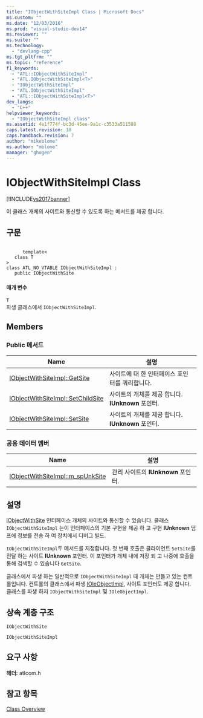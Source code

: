 ```yaml
---
title: "IObjectWithSiteImpl Class | Microsoft Docs"
ms.custom: ""
ms.date: "12/03/2016"
ms.prod: "visual-studio-dev14"
ms.reviewer: ""
ms.suite: ""
ms.technology: 
  - "devlang-cpp"
ms.tgt_pltfrm: ""
ms.topic: "reference"
f1_keywords: 
  - "ATL::IObjectWithSiteImpl"
  - "ATL.IObjectWithSiteImpl<T>"
  - "IObjectWithSiteImpl"
  - "ATL.IObjectWithSiteImpl"
  - "ATL::IObjectWithSiteImpl<T>"
dev_langs: 
  - "C++"
helpviewer_keywords: 
  - "IObjectWithSiteImpl class"
ms.assetid: 4e1f774f-bc3d-45ee-9a1c-c3533a511588
caps.latest.revision: 18
caps.handback.revision: 7
author: "mikeblome"
ms.author: "mblome"
manager: "ghogen"
---
```

# IObjectWithSiteImpl Class
[!INCLUDE[vs2017banner](../../assembler/inline/includes/vs2017banner.md)]

이 클래스 개체의 사이트와 통신할 수 있도록 하는 메서드를 제공 합니다.  
  
## 구문  
  
```  
  
      template<  
   class T   
>  
class ATL_NO_VTABLE IObjectWithSiteImpl :  
   public IObjectWithSite  
```  
  
#### 매개 변수  
 `T`  
 파생 클래스에서 `IObjectWithSiteImpl`.  
  
## Members  
  
### Public 메서드  
  
|Name|설명|  
|----------|--------|  
|[IObjectWithSiteImpl::GetSite](../Topic/IObjectWithSiteImpl::GetSite.md)|사이트에 대 한 인터페이스 포인터를 쿼리합니다.|  
|[IObjectWithSiteImpl::SetChildSite](../Topic/IObjectWithSiteImpl::SetChildSite.md)|사이트의 개체를 제공 합니다.  **IUnknown**  포인터.|  
|[IObjectWithSiteImpl::SetSite](../Topic/IObjectWithSiteImpl::SetSite.md)|사이트의 개체를 제공 합니다.  **IUnknown** 포인터.|  
  
### 공용 데이터 멤버  
  
|Name|설명|  
|----------|--------|  
|[IObjectWithSiteImpl::m\_spUnkSite](../Topic/IObjectWithSiteImpl::m_spUnkSite.md)|관리 사이트의  **IUnknown** 포인터.|  
  
## 설명  
 [IObjectWithSite](http://msdn.microsoft.com/library/windows/desktop/ms693765) 인터페이스 개체의 사이트와 통신할 수 있습니다.  클래스 `IObjectWithSiteImpl` 는이 인터페이스의 기본 구현을 제공 하 고 구현  **IUnknown** 덤프에 정보를 전송 하 여 장치에서 디버그 빌드.  
  
 `IObjectWithSiteImpl`두 메서드를 지정합니다.  첫 번째 호출은 클라이언트 `SetSite`를 전달 하는 사이트  **IUnknown** 포인터.  이 포인터가 개체 내에 저장 되 고 나중에 호출을 통해 검색할 수 있습니다 `GetSite`.  
  
 클래스에서 파생 하는 일반적으로 `IObjectWithSiteImpl` 때 개체는 만들고 있는 컨트롤입니다.  컨트롤의 클래스에서 파생  [IOleObjectImpl](../../atl/reference/ioleobjectimpl-class.md), 사이트 포인터도 제공 합니다.  클래스를 파생 하지 `IObjectWithSiteImpl` 및 `IOleObjectImpl`.  
  
## 상속 계층 구조  
 `IObjectWithSite`  
  
 `IObjectWithSiteImpl`  
  
## 요구 사항  
 **헤더:**  atlcom.h  
  
## 참고 항목  
 [Class Overview](../../atl/atl-class-overview.md)